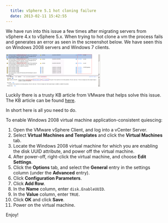 ```yaml
---
  title: vSphere 5.1 hot cloning failure
  date: 2013-02-11 15:42:55
---
```


We have run into this issue a few times after migrating servers from
vSphere 4.x to vSphere 5.x. When trying to hot clone a vm the process
fails and generates an error as seen in the screenshot below. We have
seen this on Windows 2008 servers and Windows 7 clients.

![15-15-28](../../assets/15-15-28-300x103.png)

Luckily there is a trusty KB article from VMware that helps solve this
issue. The KB article can be found [here](http://kb.vmware.com/selfservice/microsites/search.do?language=en_US&cmd=displayKC&externalId=1028881 "http\://kb.vmware.com/selfservice/microsites/search.do?language=en_US&cmd=displayKC&externalId=1028881").

In short here is all you need to do.

To enable Windows 2008 virtual machine application-consistent quiescing:

1.  Open the VMware vSphere Client, and log into a vCenter Server.
2.  Select **Virtual Machines and Templates** and click the **Virtual
    Machines** tab.
3.  Locate the Windows 2008 virtual machine for which you are enabling
    the disk UUID attribute, and power off the virtual machine.
4.  After power-off, right-click the virtual machine, and choose **Edit
    Settings**.
5.  Click the **Options** tab, and select the **General** entry in the
    settings column (under the **Advanced** entry).
6.  Click **Configuration Parameters**.
7.  Click **Add Row**.
8.  In the **Name** column, enter `disk.EnableUUID`.
9.  In the **Value** column, enter `TRUE`.
10. Click **OK** and click **Save**.
11. Power on the virtual machine.

Enjoy!
